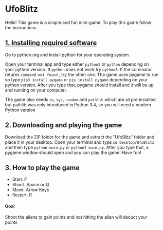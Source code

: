 <h1>UfoBlitz</h1>
<p>Hello! This game is a simple and fun mini-game. To play this game follow the instructions.</p>
<h2><u>1. Installing required software</u></h2>
<p>Go to python.org and install python for your operating system.</p>
<p>Open your terminal app and type either <code>python3</code> or <code>python</code> depending on your python version. If <code>python</code> does not work try <code>python3</code>. If the command returns <code>command not found</code> , try the other one. The game uses pygame to run so type <code>pip3 install pygame</code> or <code>pip install pygame</code> depending on your python version. After you type that, pygame should install and it will be up and running on your computer.</p>
<p>The game also needs <code>os</code>, <code>sys</code>, <code>random</code> and <code>pathlib</code> which are all pre installed but pathlib was only introduced in Python 3.4, so you will need a modern Python version</p>

<h2>2. Downloading and playing the game</h2>
<p>Download the ZIP folder for the game and extract the "UfoBlitz" folder and place it in your desktop. Open your terminal and type <code>cd Desktop/UfoBlitz</code> and then type <code>python main.py</code> or <code>python3 main.py</code>. After you type that, a pygame window should open and you can play the game! Have fun!</p>

<h2>3. How to play the game</h2>
<ul>
  <li>Start. F </li>
  <li>Shoot. Space or Q</li>
  <li>Move. Arrow Keys</li>
  <li>Restart. R</li>
</ul>
<h4>Goal</h4>
<p>Shoot the aliens to gain points and not hitting the alien will deduct your points</p>
